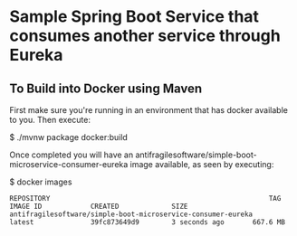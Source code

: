 # Sample Spring Boot Service that consumes another service through Eureka

## To Build into Docker using Maven

First make sure you're running in an environment that has docker available to you. Then execute:

$ ./mvnw package docker:build

Once completed you will have an antifragilesoftware/simple-boot-microservice-consumer-eureka image available, as seen by executing:

$ docker images

```
REPOSITORY                                                      TAG                 IMAGE ID            CREATED             SIZE
antifragilesoftware/simple-boot-microservice-consumer-eureka                       latest              39fc873649d9        3 seconds ago       667.6 MB
```
